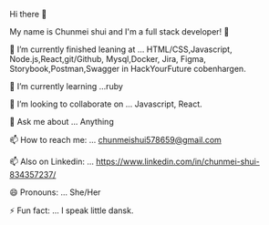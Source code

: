 Hi there 👋

My name is Chunmei shui and I'm a full stack developer! 👋

🔭 I’m currently finished leaning at ... HTML/CSS,Javascript, Node.js,React,git/Github, Mysql,Docker, Jira, Figma, Storybook,Postman,Swagger in HackYourFuture cobenhargen.

🌱 I’m currently learning ...ruby

👯 I’m looking to collaborate on ... Javascript, React.

💬 Ask me about ... Anything

📫 How to reach me: ... chunmeishui578659@gmail.com

📫 Also on Linkedin: ... https://www.linkedin.com/in/chunmei-shui-834357237/

😄 Pronouns: ... She/Her

⚡ Fun fact: ... I speak little dansk.
